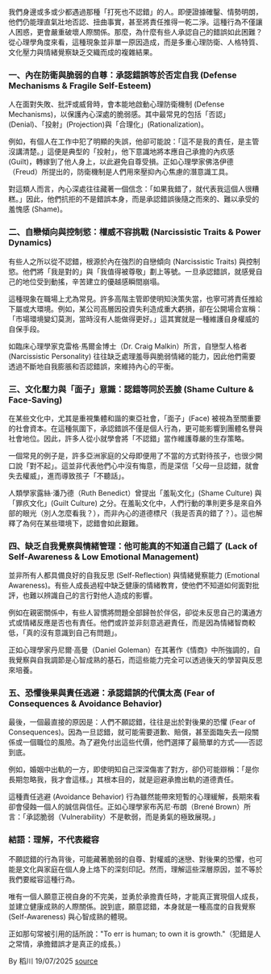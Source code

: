 我們身邊或多或少都遇過那種「打死也不認錯」的人。即便證據確鑿、情勢明朗，他們仍能理直氣壯地否認、扭曲事實，甚至將責任推得一乾二淨。這種行為不僅讓人困惑，更會嚴重破壞人際關係。那麼，為什麼有些人承認自己的錯誤如此困難？從心理學角度來看，這種現象並非單一原因造成，而是多重心理防衛、人格特質、文化壓力與情緒覺察缺乏交織而成的複雜結果。

### 一、內在防衛與脆弱的自尊：承認錯誤等於否定自我 (Defense Mechanisms & Fragile Self-Esteem)

人在面對失敗、批評或威脅時，會本能地啟動心理防衛機制 (Defense Mechanisms)，以保護內心深處的脆弱感。其中最常見的包括「否認」(Denial)、「投射」(Projection)與「合理化」(Rationalization)。

例如，有個人在工作中犯了明顯的失誤，他卻可能說：「這不是我的責任，是主管沒講清楚。」這便是典型的「投射」，他下意識地將本應自己承擔的內疚感 (Guilt)，轉嫁到了他人身上，以此避免自尊受損。正如心理學家佛洛伊德（Freud）所提出的，防衛機制是人們用來壓抑內心焦慮的潛意識工具。

對這類人而言，內心深處往往藏著一個信念：「如果我錯了，就代表我這個人很糟糕。」因此，他們抗拒的不是錯誤本身，而是承認錯誤後隨之而來的、難以承受的羞愧感 (Shame)。

### 二、自戀傾向與控制慾：權威不容挑戰 (Narcissistic Traits & Power Dynamics)

有些人之所以從不認錯，根源於內在強烈的自戀傾向 (Narcissistic Traits) 與控制慾。他們將「我是對的」與「我值得被尊敬」劃上等號。一旦承認錯誤，就感覺自己的地位受到動搖，辛苦建立的優越感瞬間崩塌。

這種現象在職場上尤為常見。許多高階主管即使明知決策失當，也寧可將責任推給下屬或大環境。例如，某公司高層因投資失利造成重大虧損，卻在公開場合宣稱：「市場環境變幻莫測，當時沒有人能做得更好。」這其實就是一種維護自身權威的自保手段。

如臨床心理學家克雷格·馬爾金博士（Dr. Craig Malkin）所言，自戀型人格者 (Narcissistic Personality) 往往缺乏處理羞辱與脆弱情緒的能力，因此他們需要透過不斷地自我膨脹和否認錯誤，來維持內心的平衡。

### 三、文化壓力與「面子」意識：認錯等同於丟臉 (Shame Culture & Face-Saving)

在某些文化中，尤其是重視集體和諧的東亞社會，「面子」(Face) 被視為至關重要的社會資本。在這種氛圍下，承認錯誤不僅是個人行為，更可能影響到團體名譽與社會地位。因此，許多人從小就學會將「不認錯」當作維護尊嚴的生存策略。

一個常見的例子是，許多亞洲家庭的父母即便用了不當的方式對待孩子，也很少開口說「對不起」。這並非代表他們心中沒有悔意，而是深信「父母一旦認錯，就會失去權威」，進而導致孩子「不聽話」。

人類學家露絲·潘乃德（Ruth Benedict）曾提出「羞恥文化」(Shame Culture) 與「罪疚文化」(Guilt Culture) 之分。在羞恥文化中，人們行動的準則更多是來自外部的眼光（別人怎麼看我？），而非內心的道德標尺（我是否真的錯了？）。這也解釋了為何在某些環境下，認錯會如此艱難。

### 四、缺乏自我覺察與情緒管理：他可能真的不知道自己錯了 (Lack of Self-Awareness & Low Emotional Management)

並非所有人都具備良好的自我反思 (Self-Reflection) 與情緒覺察能力 (Emotional Awareness)。有些人成長過程中缺乏健康的情緒教育，使他們不知道如何面對批評，也難以辨識自己的言行對他人造成的影響。

例如在親密關係中，有些人習慣將問題全部歸咎於伴侶，卻從未反思自己的溝通方式或情緒反應是否也有責任。他們或許並非刻意逃避責任，而是因為情緒智商較低，「真的沒有意識到自己有問題」。

正如心理學家丹尼爾·高曼（Daniel Goleman）在其著作《情商》中所強調的，自我覺察與自我調節是心智成熟的基石，而這些能力完全可以透過後天的學習與反思來培養。

### 五、恐懼後果與責任逃避：承認錯誤的代價太高  (Fear of Consequences & Avoidance Behavior)

最後，一個最直接的原因是：人們不願認錯，往往是出於對後果的恐懼 (Fear of Consequences)。因為一旦認錯，就可能需要道歉、賠償，甚至面臨失去一段關係或一個職位的風險。為了避免付出這些代價，他們選擇了最簡單的方式——否認到底。

例如，婚姻中出軌的一方，即使明知自己深深傷害了對方，卻仍可能辯稱：「是你長期忽略我，我才會這樣。」其根本目的，就是迴避承擔出軌的道德責任。

這種責任逃避 (Avoidance Behavior) 行為雖然能帶來短暫的心理緩解，長期來看卻會侵蝕一個人的誠信與信任。正如心理學家布芮尼·布朗（Brené Brown）所言：「承認脆弱（Vulnerability）不是軟弱，而是勇氣的極致展現。」

### 結語：理解，不代表縱容

不願認錯的行為背後，可能藏著脆弱的自尊、對權威的迷戀、對後果的恐懼，也可能是文化與家庭在個人身上烙下的深刻印記。然而，理解這些深層原因，並不等於我們要縱容這種行為。

唯有一個人願意正視自身的不完美，並勇於承擔責任時，才能真正實現個人成長，並建立健康成熟的人際關係。說到底，願意認錯，本身就是一種高度的自我覺察 (Self-Awareness) 與心智成熟的體現。

正如那句常被引用的話所說："To err is human; to own it is growth."（犯錯是人之常情，承擔錯誤才是真正的成長。）

By 稻川
19/07/2025
[source](https://t.me/Self_Awareness_0/230)